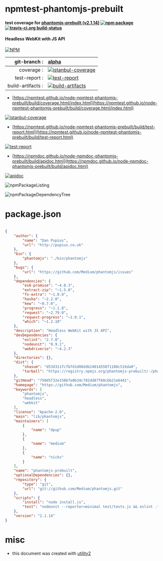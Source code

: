 # npmtest-phantomjs-prebuilt

#### test coverage for  [phantomjs-prebuilt (v2.1.14)](https://github.com/Medium/phantomjs)  [![npm package](https://img.shields.io/npm/v/npmtest-phantomjs-prebuilt.svg?style=flat-square)](https://www.npmjs.org/package/npmtest-phantomjs-prebuilt) [![travis-ci.org build-status](https://api.travis-ci.org/npmtest/node-npmtest-phantomjs-prebuilt.svg)](https://travis-ci.org/npmtest/node-npmtest-phantomjs-prebuilt)

#### Headless WebKit with JS API

[![NPM](https://nodei.co/npm/phantomjs-prebuilt.png?downloads=true&downloadRank=true&stars=true)](https://www.npmjs.com/package/phantomjs-prebuilt)

| git-branch : | [alpha](https://github.com/npmtest/node-npmtest-phantomjs-prebuilt/tree/alpha)|
|--:|:--|
| coverage : | [![istanbul-coverage](https://npmtest.github.io/node-npmtest-phantomjs-prebuilt/build/coverage.badge.svg)](https://npmtest.github.io/node-npmtest-phantomjs-prebuilt/build/coverage.html/index.html)|
| test-report : | [![test-report](https://npmtest.github.io/node-npmtest-phantomjs-prebuilt/build/test-report.badge.svg)](https://npmtest.github.io/node-npmtest-phantomjs-prebuilt/build/test-report.html)|
| build-artifacts : | [![build-artifacts](https://npmtest.github.io/node-npmtest-phantomjs-prebuilt/glyphicons_144_folder_open.png)](https://github.com/npmtest/node-npmtest-phantomjs-prebuilt/tree/gh-pages/build)|

- [https://npmtest.github.io/node-npmtest-phantomjs-prebuilt/build/coverage.html/index.html](https://npmtest.github.io/node-npmtest-phantomjs-prebuilt/build/coverage.html/index.html)

[![istanbul-coverage](https://npmtest.github.io/node-npmtest-phantomjs-prebuilt/build/screenCapture.buildCi.browser.%252Ftmp%252Fbuild%252Fcoverage.lib.html.png)](https://npmtest.github.io/node-npmtest-phantomjs-prebuilt/build/coverage.html/index.html)

- [https://npmtest.github.io/node-npmtest-phantomjs-prebuilt/build/test-report.html](https://npmtest.github.io/node-npmtest-phantomjs-prebuilt/build/test-report.html)

[![test-report](https://npmtest.github.io/node-npmtest-phantomjs-prebuilt/build/screenCapture.buildCi.browser.%252Ftmp%252Fbuild%252Ftest-report.html.png)](https://npmtest.github.io/node-npmtest-phantomjs-prebuilt/build/test-report.html)

- [https://npmdoc.github.io/node-npmdoc-phantomjs-prebuilt/build/apidoc.html](https://npmdoc.github.io/node-npmdoc-phantomjs-prebuilt/build/apidoc.html)

[![apidoc](https://npmdoc.github.io/node-npmdoc-phantomjs-prebuilt/build/screenCapture.buildCi.browser.%252Ftmp%252Fbuild%252Fapidoc.html.png)](https://npmdoc.github.io/node-npmdoc-phantomjs-prebuilt/build/apidoc.html)

![npmPackageListing](https://npmtest.github.io/node-npmtest-phantomjs-prebuilt/build/screenCapture.npmPackageListing.svg)

![npmPackageDependencyTree](https://npmtest.github.io/node-npmtest-phantomjs-prebuilt/build/screenCapture.npmPackageDependencyTree.svg)



# package.json

```json

{
    "author": {
        "name": "Dan Pupius",
        "url": "http://pupius.co.uk"
    },
    "bin": {
        "phantomjs": "./bin/phantomjs"
    },
    "bugs": {
        "url": "https://github.com/Medium/phantomjs/issues"
    },
    "dependencies": {
        "es6-promise": "~4.0.3",
        "extract-zip": "~1.5.0",
        "fs-extra": "~1.0.0",
        "hasha": "~2.2.0",
        "kew": "~0.7.0",
        "progress": "~1.1.8",
        "request": "~2.79.0",
        "request-progress": "~2.0.1",
        "which": "~1.2.10"
    },
    "description": "Headless WebKit with JS API",
    "devDependencies": {
        "eslint": "2.7.0",
        "nodeunit": "0.9.1",
        "webdriverio": "~4.2.3"
    },
    "directories": {},
    "dist": {
        "shasum": "d53d311fcfb7d1d08ddb24014558f1188c516da0",
        "tarball": "https://registry.npmjs.org/phantomjs-prebuilt/-/phantomjs-prebuilt-2.1.14.tgz"
    },
    "gitHead": "750d5f32e1586fe0b34c782dd87f60cbb21e6441",
    "homepage": "https://github.com/Medium/phantomjs",
    "keywords": [
        "phantomjs",
        "headless",
        "webkit"
    ],
    "license": "Apache-2.0",
    "main": "lib/phantomjs",
    "maintainers": [
        {
            "name": "dpup"
        },
        {
            "name": "medium"
        },
        {
            "name": "nicks"
        }
    ],
    "name": "phantomjs-prebuilt",
    "optionalDependencies": {},
    "repository": {
        "type": "git",
        "url": "git://github.com/Medium/phantomjs.git"
    },
    "scripts": {
        "install": "node install.js",
        "test": "nodeunit --reporter=minimal test/tests.js && eslint ."
    },
    "version": "2.1.14"
}
```



# misc
- this document was created with [utility2](https://github.com/kaizhu256/node-utility2)
